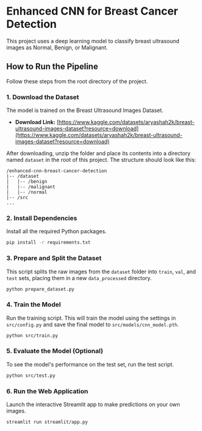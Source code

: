 # Enhanced CNN for Breast Cancer Detection

This project uses a deep learning model to classify breast ultrasound images as Normal, Benign, or Malignant.

## How to Run the Pipeline

Follow these steps from the root directory of the project.

### 1. Download the Dataset

The model is trained on the Breast Ultrasound Images Dataset.
- **Download Link:** [https://www.kaggle.com/datasets/aryashah2k/breast-ultrasound-images-dataset?resource=download](https://www.kaggle.com/datasets/aryashah2k/breast-ultrasound-images-dataset?resource=download)

After downloading, unzip the folder and place its contents into a directory named `dataset` in the root of this project. The structure should look like this:
```
/enhanced-cnn-breast-cancer-detection
|-- /dataset
|   |-- /benign
|   |-- /malignant
|   |-- /normal
|-- /src
...
```

### 2. Install Dependencies
Install all the required Python packages.
```bash
pip install -r requirements.txt
```

### 3. Prepare and Split the Dataset
This script splits the raw images from the `dataset` folder into `train`, `val`, and `test` sets, placing them in a new `data_processed` directory.
```bash
python prepare_dataset.py
```

### 4. Train the Model
Run the training script. This will train the model using the settings in `src/config.py` and save the final model to `src/models/cnn_model.pth`.
```bash
python src/train.py
```

### 5. Evaluate the Model (Optional)
To see the model's performance on the test set, run the test script.
```bash
python src/test.py
```

### 6. Run the Web Application
Launch the interactive Streamlit app to make predictions on your own images.
```bash
streamlit run streamlit/app.py
```
